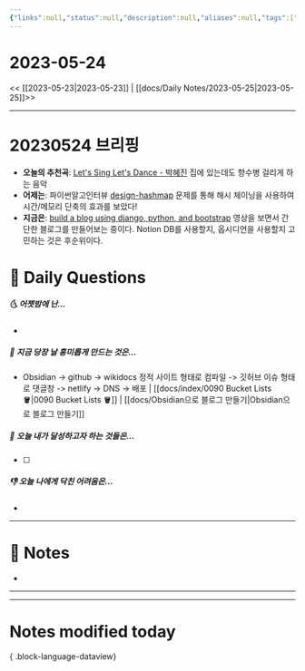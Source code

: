 ```yaml
---
{"links":null,"status":null,"description":null,"aliases":null,"tags":[" DailyNote "],"created":"2023-05-24T09:19:06","updated":"2025-01-14T18:42:06","title":"2023-05-24","dg-publish":true,"permalink":"/docs/Daily Notes/2023-05-24/","dgPassFrontmatter":true}
---
```



# 2023-05-24

<< [[2023-05-23\|2023-05-23]] | [[docs/Daily Notes/2023-05-25\|2023-05-25]]>>

---

# 20230524 브리핑

- **오늘의 추천곡**: [Let's Sing Let's Dance - 박혜진](https://youtu.be/wuGg-jHXkps) 집에 있는데도 향수병 걸리게 하는 음악
- **어제는**: 파이썬알고인터뷰 [design-hashmap](https://leetcode.com/problems/design-hashmap) 문제를 통해 해시 체이닝을 사용하여 시간/메모리 단축의 효과를 보았다!
- **지금은**: [build a blog using django, python, and bootstrap](https://youtu.be/sMqDJovFO-Y) 영상을 보면서 간단한 블로그를 만들어보는 중이다. Notion DB를 사용할지, 옵시디언을 사용할지 고민하는 것은 후순위이다.

# 📅 Daily Questions

##### 🌜 어젯밤에 난...

- 

##### 🙌 지금 당장 날 흥미롭게 만드는 것은...

- Obsidian -> github -> wikidocs 정적 사이트 형태로 컴파일  -> 깃허브 이슈 형태로 댓글창  -> netlify -> DNS -> 배포 | [[docs/index/0090 Bucket Lists 🪣\|0090 Bucket Lists 🪣]] | [[docs/Obsidian으로 블로그 만들기\|Obsidian으로 블로그 만들기]]

##### 🚀 오늘 내가 달성하고자 하는 것들은...

- [ ] 

##### 👎 오늘 나에게 닥친 어려움은...

- 

---

# 📝 Notes

- 

___



---

# Notes modified today


{ .block-language-dataview}
